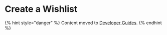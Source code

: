 # Create a Wishlist

{% hint style="danger" %}
Content moved to [Developer Guides](https://www.moltin.com/developer/guides/create-a-wishlist-with-flows). 
{% endhint %}

### 



